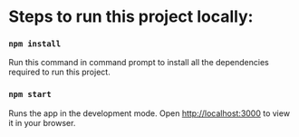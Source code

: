 # Steps to run this project locally:

### `npm install`
Run this command in command prompt to install all the dependencies required to run this project.

### `npm start`
Runs the app in the development mode.
Open [http://localhost:3000](http://localhost:3000) to view it in your browser.
